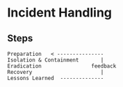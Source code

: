 # Incident Handling

## Steps
    Preparation   < ---------------
    Isolation & Containment       |
    Eradication				   feedback
    Recovery		              |
 	Lessons Learned  --------------
 
